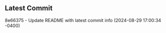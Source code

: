 
## Latest Commit
8e66375 - Update README with latest commit info (2024-08-29 17:00:34 -0400) <Yunxi-Zhou>
